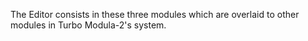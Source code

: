 The Editor consists in these three modules which are overlaid to other modules in Turbo Modula-2's system.
